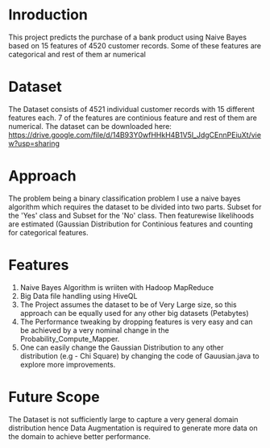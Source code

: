 # Inroduction
This project predicts the purchase of a bank product using Naive Bayes based on 15 features of 4520 customer records. Some of these 
features are categorical and rest of them ar numerical

# Dataset
The Dataset consists of 4521 individual customer records with 15 different features each. 7 of the features are continious feature and rest of them are numerical. The dataset can be downloaded here: https://drive.google.com/file/d/14B93Y0wfHHkH4B1V5l_JdgCEnnPEiuXt/view?usp=sharing

# Approach
The problem being a binary classification problem I use a naive bayes algorithm which requires the dataset to be divided into two parts.
Subset for the 'Yes' class and Subset for the 'No' class. Then featurewise likelihoods are estimated (Gaussian Distribution for Continious 
features and counting for categorical features. 

# Features
1. Naive Bayes Algorithm is wriiten with Hadoop MapReduce
2. Big Data file handling using HiveQL
3. The Project assumes the dataset to be of Very Large size, so this approach can be equally used for any other big datasets (Petabytes)
4. The Performance tweaking by dropping features is very easy and  can be achieved by a very nominal change in the Probability_Compute_Mapper.
5. One can easily change the Gaussian Distribution to any other distribution (e.g - Chi Square) by changing the code of Gauusian.java to explore more improvements.

# Future Scope
The Dataset is not sufficiently large to capture a very general domain distribution hence Data Augmentation is required to generate more data on the domain to achieve better performance.
